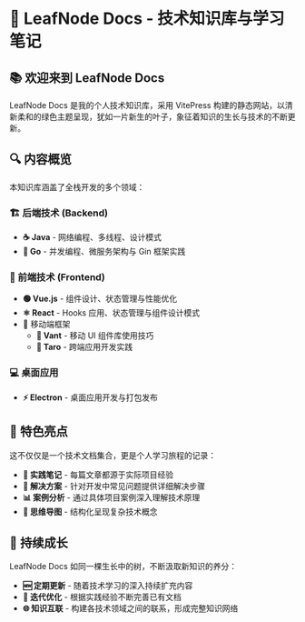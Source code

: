 # 🍃 LeafNode Docs - 技术知识库与学习笔记

## 📚 欢迎来到 LeafNode Docs

LeafNode Docs 是我的个人技术知识库，采用 VitePress 构建的静态网站，以清新柔和的绿色主题呈现，犹如一片新生的叶子，象征着知识的生长与技术的不断更新。

## 🔍 内容概览

本知识库涵盖了全栈开发的多个领域：

### 🏗️ 后端技术 (Backend)

- **☕ Java** - 网络编程、多线程、设计模式
- **🐹 Go** - 并发编程、微服务架构与 Gin 框架实践

### 🎨 前端技术 (Frontend)

- **🟢 Vue.js** - 组件设计、状态管理与性能优化
- **⚛️ React** - Hooks 应用、状态管理与组件设计模式
- 📱 移动端框架
  - **🧩 Vant** - 移动 UI 组件库使用技巧
  - **🌊 Taro** - 跨端应用开发实践

### 💻 桌面应用

- **⚡ Electron** - 桌面应用开发与打包发布

## 🌱 特色亮点

这不仅仅是一个技术文档集合，更是个人学习旅程的记录：

- **📝 实践笔记** - 每篇文章都源于实际项目经验
- **🔧 解决方案** - 针对开发中常见问题提供详细解决步骤
- **📊 案例分析** - 通过具体项目案例深入理解技术原理
- **🧠 思维导图** - 结构化呈现复杂技术概念

## 🚀 持续成长

LeafNode Docs 如同一棵生长中的树，不断汲取新知识的养分：

- **🆕 定期更新** - 随着技术学习的深入持续扩充内容
- **🔄 迭代优化** - 根据实践经验不断完善已有文档
- **🌐 知识互联** - 构建各技术领域之间的联系，形成完整知识网络